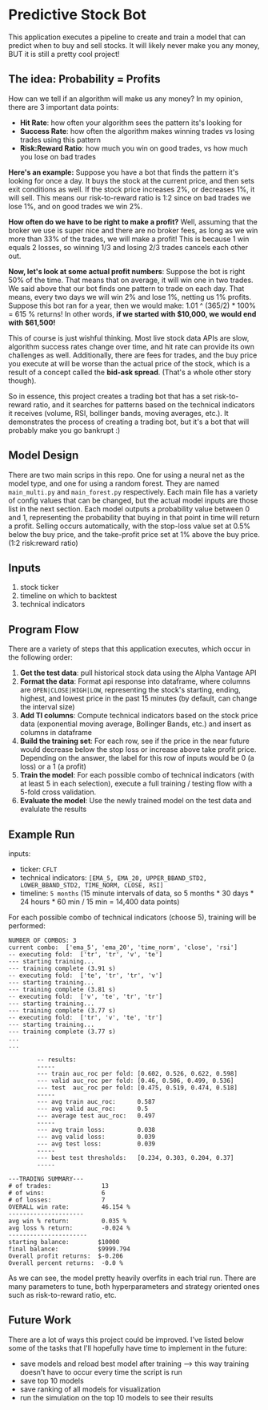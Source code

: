 # **Predictive Stock Bot**

This application executes a pipeline to create and train a model that can predict when to buy and sell stocks. It will likely never make you any money, BUT it is still a pretty cool project!

## The idea: Probability = Profits

How can we tell if an algorithm will make us any money? In my opinion, there are 3 important data points:
- **Hit Rate**: how often your algorithm sees the pattern its's looking for
- **Success Rate**: how often the algorithm makes winning trades vs losing trades using this pattern
- **Risk:Reward Ratio**: how much you win on good trades, vs how much you lose on bad trades

**Here's an example:** Suppose you have a bot that finds the pattern it's looking for once a day. It buys the stock at the current price, and then sets exit conditions as well. If the stock price increases 2%, or decreases 1%, it will sell. This means our risk-to-reward ratio is 1:2 since on bad trades we lose 1%, and on good trades we win 2%.

**How often do we have to be right to make a profit?** Well, assuming that the broker we use is super nice and there are no broker fees, as long as we win more than 33% of the trades, we will make a profit! This is because 1 win equals 2 losses, so winning 1/3 and losing 2/3 trades cancels each other out.

**Now, let's look at some actual profit numbers**: Suppose the bot is right 50% of the time. That means that on average, it will win one in two trades. We said above that our bot finds one pattern to trade on each day. That means, every two days we will win 2% and lose 1%, netting us 1% profits. Suppose this bot ran for a year, then we would make: 1.01 ^ (365/2) * 100% = 615 % returns! In other words, **if we started with $10,000, we would end with $61,500!**

This of course is just wishful thinking. Most live stock data APIs are slow, algorithm success rates change over time, and hit rate can provide its own challenges as well. Additionally, there are fees for trades, and the buy price you execute at will be worse than the actual price of the stock, which is a result of a concept called the **bid-ask spread**. (That's a whole other story though).

So in essence, this project creates a trading bot that has a set risk-to-reward ratio, and it searches for patterns based on the technical indicators it receives (volume, RSI, bollinger bands, moving averages, etc.). It demonstrates the process of creating a trading bot, but it's a bot that will probably make you go bankrupt :)


## Model Design
There are two main scrips in this repo. One for using a neural net as the model type, and one for using a random forest. They are named `main_multi.py` and `main_forest.py` respectively. Each main file has a variety of config values that can be changed, but the actual model inputs are those list in the next section. Each model outputs a probability value between 0 and 1, representing the probability that buying in that point in time will return a profit. Selling occurs automatically, with the stop-loss value set at 0.5% below the buy price, and the take-profit price set at 1% above the buy price. (1:2 risk:reward ratio)

## Inputs 

1. stock ticker
2. timeline on which to backtest
3. technical indicators


## Program Flow
There are a variety of steps that this application executes, which occur in the following order:

1. **Get the test data**: pull historical stock data using the Alpha Vantage API
2. **Format the data**: Format api response into dataframe, where columns are `OPEN|CLOSE|HIGH|LOW`, representing the stock's starting, ending, highest, and lowest price in the past 15 minutes (by default, can change the interval size)
3. **Add TI columns**: Compute technical indicators based on the stock price data (exponential moving average, Bollinger Bands, etc.) and insert as columns in dataframe
4. **Build the training set**: For each row, see if the price in the near future would decrease below the stop loss or increase above take profit price. Depending on the answer, the label for this row of inputs would be 0 (a loss) or a 1 (a profit)
4. **Train the model**: For each possible combo of technical indicators (with at least 5 in each selection), execute a full training / testing flow with a 5-fold cross validation.
5. **Evaluate the model**: Use the newly trained model on the test data and evalulate the results

## Example Run

inputs:
- ticker: `CFLT`
- technical indicators: `[EMA_5, EMA_20, UPPER_BBAND_STD2, LOWER_BBAND_STD2, TIME_NORM, CLOSE, RSI]`
- timeline: `5 months` (15 minute intervals of data, so 5 months * 30 days * 24 hours * 60 min / 15 min = 14,400 data points)

For each possible combo of technical indicators (choose 5), training will be performed:

```
NUMBER OF COMBOS: 3
current combo:  ['ema_5', 'ema_20', 'time_norm', 'close', 'rsi']
-- executing fold:  ['tr', 'tr', 'v', 'te']
--- starting training...
--- training complete (3.91 s)
-- executing fold:  ['te', 'tr', 'tr', 'v']
--- starting training...
--- training complete (3.81 s)
-- executing fold:  ['v', 'te', 'tr', 'tr']
--- starting training...
--- training complete (3.77 s)
-- executing fold:  ['tr', 'v', 'te', 'tr']
--- starting training...
--- training complete (3.77 s)
...
...

        -- results:
        -----
        --- train auc_roc per fold: [0.602, 0.526, 0.622, 0.598]
        --- valid auc_roc per fold: [0.46, 0.506, 0.499, 0.536]
        --- test  auc_roc per fold: [0.475, 0.519, 0.474, 0.518]
        -----
        --- avg train auc_roc:      0.587
        --- avg valid auc_roc:      0.5
        --- average test auc_roc:   0.497
        -----
        --- avg train loss:         0.038
        --- avg valid loss:         0.039
        --- avg test loss:          0.039
        -----
        --- best test thresholds:   [0.234, 0.303, 0.204, 0.37]
        -----

---TRADING SUMMARY---    
# of trades:              13
# of wins:                6
# of losses:              7
OVERALL win rate:         46.154 %
---------------------
avg win % return:         0.035 %
avg loss % return:        -0.024 %
----------------------
starting balance:        $10000
final balance:           $9999.794
Overall profit returns:  $-0.206
Overall percent returns:  -0.0 %
```

As we can see, the model pretty heavily overfits in each trial run. There are many parameters to tune, both hyperparameters and strategy oriented ones such as risk-to-reward ratio, etc.

## Future Work

There are a lot of ways this project could be improved. I've listed below some of the tasks that I'll hopefully have time to implement in the future:
- save models and reload best model after training --> this way training doesn't have to occur every time the script is run
- save top 10 models
- save ranking of all models for visualization
- run the simulation on the top 10 models to see their results

